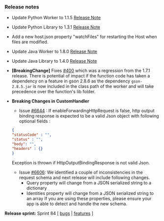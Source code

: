 ### Release notes
<!-- Please add your release notes in the following format:
- My change description (#PR)
-->

- Update Python Worker to 1.1.5 [Release Note](https://github.com/Azure/azure-functions-python-worker/releases/tag/1.1.5)
- Update Python Library to 1.3.1 [Release Note](https://github.com/Azure/azure-functions-python-library/releases/tag/1.3.1)
- Add a new host.json property "watchFiles" for restarting the Host when files are modified.
- Update Java Worker to 1.8.0 [Release Note](https://github.com/Azure/azure-functions-java-worker/releases/tag/1.8.0)
- Update Java Library to 1.4.0 [Release Note](https://github.com/Azure/azure-functions-java-library)
- **[BreakingChange]** Fixes [#400](https://github.com/Azure/azure-functions-java-worker/issues/400) which was a regression from the 1.7.1 release.
   There is potential of impact if the function code has taken a dependency on a feature in gson 2.8.6 as the dependency `gson-2.8.5.jar` is now included in the class path of the worker and will take precedence over the function's lib folder.
- **Breaking Changes in CustomHandler**
    -  Issue [#6644](https://github.com/Azure/azure-functions-host/issues/6644) : If enableForwardingHttpRequest is false, http output binding response is expected to be a valid Json object with following optional fields :
    ```json
    {
    "statusCode" : "",
    "status" : "",
    "body": "",
    "headers" : {}
    }
    ```
    Exception is thrown if HttpOutputBindingResponse is not valid Json.

    - Issue [#6606](https://github.com/Azure/azure-functions-host/issues/6606): We identified a couple of inconsistencies in the request schema and next release will include following changes.
        - Query property will change from a JSON serialized string to a dictionary
        - Identities property will change from a JSON serialized string to an array
    If you are using these properties, please ensure your app is able to detect and handle the new schema.

**Release sprint:** Sprint 84
[ [bugs](https://github.com/Azure/azure-functions-host/issues?q=is%3Aissue+milestone%3A%22Functions+Sprint+84%22+label%3Abug+is%3Aclosed) | [features](https://github.com/Azure/azure-functions-host/issues?q=is%3Aissue+milestone%3A%22Functions+Sprint+84%22+label%3Afeature+is%3Aclosed) ]